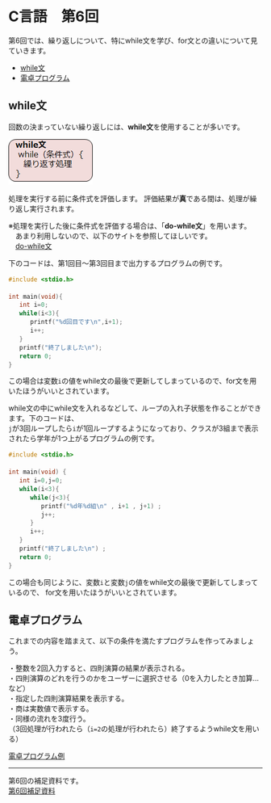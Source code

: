 # C言語　第6回　
第6回では、繰り返しについて、特にwhile文を学び、for文との違いについて見ていきます。  
     
  - [while文](#while文)  
  - [電卓プログラム](#電卓プログラム)

## while文  
回数の決まっていない繰り返しには、**while文**を使用することが多いです。  

![](./img/pc_06_1.png)

処理を実行する前に条件式を評価します。
評価結果が**真**である間は、処理が繰り返し実行されます。

※処理を実行した後に条件式を評価する場合は、「**do-while文**」を用います。  
　あまり利用しないので、以下のサイトを参照してほしいです。  
　[do-while文](https://bit.ly/3aGthhO)     

 下のコードは、第1回目～第3回目まで出力するプログラムの例です。  
``` C
#include <stdio.h>

int main(void){
   int i=0;
   while(i<3){
      printf("%d回目です\n",i+1);
      i++;
   }
   printf("終了しました\n");
   return 0;
}
```
この場合は変数`i`の値をwhile文の最後で更新してしまっているので、for文を用いたほうがいいとされています。

while文の中にwhile文を入れるなどして、ループの入れ子状態を作ることができます。下のコードは、  
`j`が3回ループしたら`i`が1回ループするようになっており、クラスが3組まで表示されたら学年が1つ上がるプログラムの例です。
``` C
#include <stdio.h>

int main(void) {
   int i=0,j=0;
   while(i<3){
      while(j<3){
         printf("%d年%d組\n" , i+1 , j+1) ;
         j++;
      }
      i++;
   }
   printf("終了しました\n") ;
   return 0;
}	
```
この場合も同じように、変数`i`と変数`j`の値をwhile文の最後で更新してしまっているので、  for文を用いたほうがいいとされています。

## 電卓プログラム
これまでの内容を踏まえて、以下の条件を満たすプログラムを作ってみましょう。  

・整数を2回入力すると、四則演算の結果が表示される。  
・四則演算のどれを行うのかをユーザーに選択させる（0を入力したとき加算… など）  
・指定した四則演算結果を表示する。  
・商は実数値で表示する。  
・同様の流れを3度行う。  
（3回処理が行われたら（`i=2`の処理が行われたら）終了するようwhile文を用いる）

[電卓プログラム例](pc_code_06_1.c)

-----------------------------------
  第6回の補足資料です。  
  [第6回補足資料](pc_06+.md) 
